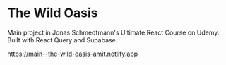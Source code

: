 # The Wild Oasis

Main project in Jonas Schmedtmann's Ultimate React Course on Udemy. Built with React Query and Supabase.

https://main--the-wild-oasis-amit.netlify.app
